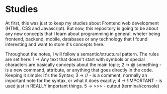 # Studies

At first, this was just to keep my studies about Frontend web development (HTML, CSS and Javascript). But now, this repository is going to be about any new concepts that I learn about programming in general, wheter being frontend, backend, mobile, databases or any technology that I found interesting and want to store it's concepts here.


Throughout the notes, I will follow a semantic/structural pattern. The rules are set here:
  1 -> Any text that doesn't start with symbols or special characters are basically concepts about the main topic;
  2 -> @ something - is a new command, attribute, or anything that goes directly in the code. Keeping it simple: It's the Syntax;
  3 -> // - is a comment, normally an important note for the syntax, or what it does exactly;
  4 -> !IMPORTANT - is used just in REALLY important things.
  5 -> >>> - output (terminal/console)
